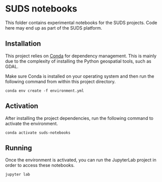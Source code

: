 # SUDS notebooks
This folder contains experimental notebooks for the SUDS projects. Code here may end up as part of the SUDS platform.

## Installation
This project relies on [Conda](https://www.anaconda.com/products/individual) for dependency management. This is mainly due to the complexity of installing the Python geospatial tools, such as GDAL.

Make sure Conda is installed on your operating system and then run the following command from within this project directory.

```
conda env create -f environment.yml
```

## Activation
After installing the project dependencies, run the following command to activate the environment.

```
conda activate suds-notebooks
```

## Running
Once the environment is activated, you can run the JupyterLab project in order to access these notebooks.

```
jupyter lab
```